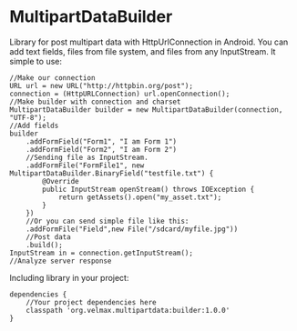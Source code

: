 # MultipartDataBuilder
Library for post multipart data with HttpUrlConnection in Android. You can add text fields, files from file system, and files from any InputStream.
It simple to use:

    //Make our connection
    URL url = new URL("http://httpbin.org/post");
    connection = (HttpURLConnection) url.openConnection();
    //Make builder with connection and charset
    MultipartDataBuilder builder = new MultipartDataBuilder(connection, "UTF-8");
    //Add fields
    builder
        .addFormField("Form1", "I am Form 1")
        .addFormField("Form2", "I am Form 2")
        //Sending file as InputStream.
        .addFormFile("FormFile1", new MultipartDataBuilder.BinaryField("testfile.txt") {
            @Override
            public InputStream openStream() throws IOException {
                return getAssets().open("my_asset.txt");
            }
        })
        //Or you can send simple file like this:
        .addFormFile("Field",new File("/sdcard/myfile.jpg"))
        //Post data
        .build();
    InputStream in = connection.getInputStream();
    //Analyze server response

Including library in your project:

    dependencies {
        //Your project dependencies here
        classpath 'org.velmax.multipartdata:builder:1.0.0'
    }